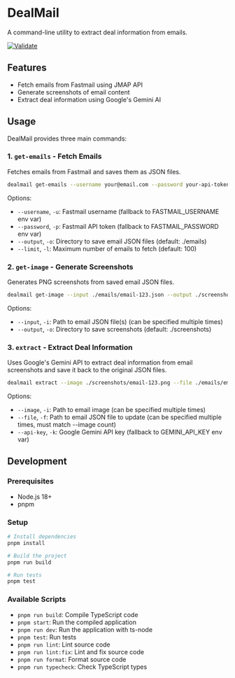# DealMail

A command-line utility to extract deal information from emails.

[![Validate](https://github.com/bromanko/dealmail/actions/workflows/validate.yml/badge.svg)](https://github.com/bromanko/dealmail/actions/workflows/validate.yml)

## Features

- Fetch emails from Fastmail using JMAP API
- Generate screenshots of email content
- Extract deal information using Google's Gemini AI

## Usage

DealMail provides three main commands:

### 1. `get-emails` - Fetch Emails

Fetches emails from Fastmail and saves them as JSON files.

```bash
dealmail get-emails --username your@email.com --password your-api-token --output ./emails --limit 10
```

Options:
- `--username`, `-u`: Fastmail username (fallback to FASTMAIL_USERNAME env var)
- `--password`, `-p`: Fastmail API token (fallback to FASTMAIL_PASSWORD env var)
- `--output`, `-o`: Directory to save email JSON files (default: ./emails)
- `--limit`, `-l`: Maximum number of emails to fetch (default: 100)

### 2. `get-image` - Generate Screenshots

Generates PNG screenshots from saved email JSON files.

```bash
dealmail get-image --input ./emails/email-123.json --output ./screenshots
```

Options:
- `--input`, `-i`: Path to email JSON file(s) (can be specified multiple times)
- `--output`, `-o`: Directory to save screenshots (default: ./screenshots)

### 3. `extract` - Extract Deal Information

Uses Google's Gemini API to extract deal information from email screenshots and save it back to the original JSON files.

```bash
dealmail extract --image ./screenshots/email-123.png --file ./emails/email-123.json --api-key your-gemini-api-key
```

Options:
- `--image`, `-i`: Path to email image (can be specified multiple times)
- `--file`, `-f`: Path to email JSON file to update (can be specified multiple times, must match --image count)
- `--api-key`, `-k`: Google Gemini API key (fallback to GEMINI_API_KEY env var)

## Development

### Prerequisites

- Node.js 18+
- pnpm

### Setup

```bash
# Install dependencies
pnpm install

# Build the project
pnpm run build

# Run tests
pnpm test
```

### Available Scripts

- `pnpm run build`: Compile TypeScript code
- `pnpm start`: Run the compiled application
- `pnpm run dev`: Run the application with ts-node
- `pnpm test`: Run tests
- `pnpm run lint`: Lint source code
- `pnpm run lint:fix`: Lint and fix source code
- `pnpm run format`: Format source code
- `pnpm run typecheck`: Check TypeScript types
